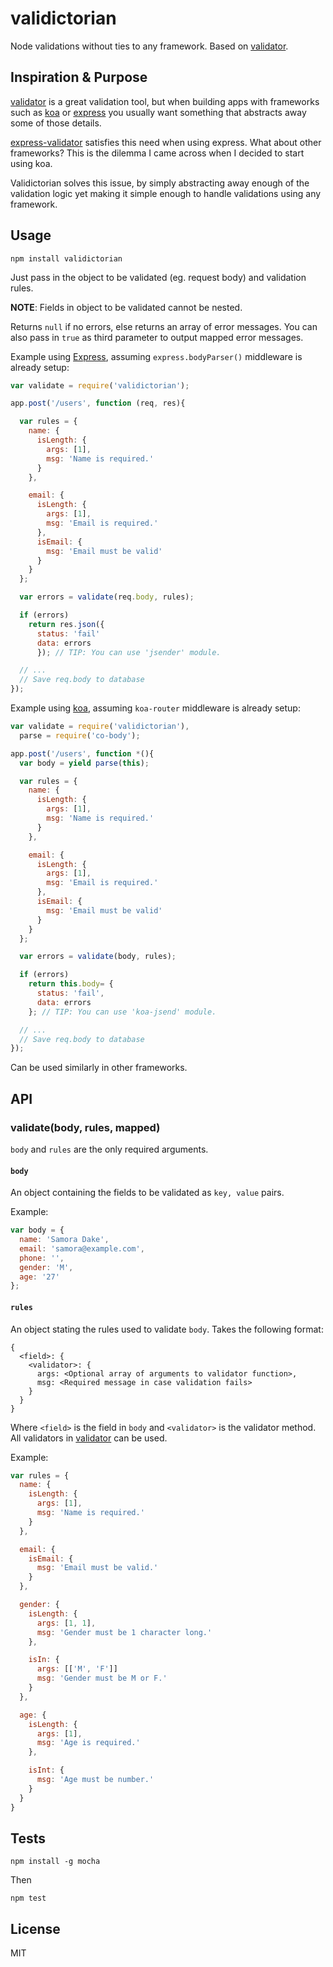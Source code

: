 # validictorian

Node validations without ties to any framework. Based on [validator](https://github.com/chriso/validator.js).

## Inspiration & Purpose

[validator](https://github.com/chriso/validator.js) is a great validation tool, 
but when building apps with frameworks such as [koa](http://koajs.com/) or [express](expressjs.com)
you usually want something that abstracts away some of those details.

[express-validator](https://github.com/ctavan/express-validator) satisfies this need when using express.
What about other frameworks? This is the dilemma I came across when I decided to start using koa.

Validictorian solves this issue, by simply abstracting away enough of the validation logic yet making it
simple enough to handle validations using any framework.

## Usage

```
npm install validictorian
```

Just pass in the object to be validated (eg. request body) and validation rules. 

__NOTE__: Fields in object to be validated cannot be nested.

Returns `null` if no errors, else returns an array of error messages. You can also pass in
`true` as third parameter to output mapped error messages.

Example using [Express](expressjs.com), assuming `express.bodyParser()` middleware is already setup:
```javascript
var validate = require('validictorian');

app.post('/users', function (req, res){

  var rules = {
    name: {
      isLength: {
        args: [1],
        msg: 'Name is required.'
      }
    },

    email: {
      isLength: {
        args: [1],
        msg: 'Email is required.'
      },
      isEmail: {
        msg: 'Email must be valid'
      }
    }
  };

  var errors = validate(req.body, rules);

  if (errors)
    return res.json({
      status: 'fail'
      data: errors
      }); // TIP: You can use 'jsender' module.

  // ...
  // Save req.body to database
});
```

Example using [koa](koajs.com), assuming `koa-router` middleware is already setup:
```javascript
var validate = require('validictorian'),
  parse = require('co-body');

app.post('/users', function *(){
  var body = yield parse(this);

  var rules = {
    name: {
      isLength: {
        args: [1],
        msg: 'Name is required.'
      }
    },

    email: {
      isLength: {
        args: [1],
        msg: 'Email is required.'
      },
      isEmail: {
        msg: 'Email must be valid'
      }
    }
  };

  var errors = validate(body, rules);

  if (errors)
    return this.body= {
      status: 'fail',
      data: errors
    }; // TIP: You can use 'koa-jsend' module.

  // ...
  // Save req.body to database
});
```

Can be used similarly in other frameworks.

## API

### validate(body, rules, mapped)

`body` and `rules` are the only required arguments.

#### `body`

An object containing the fields to be validated as `key, value` pairs.

Example:
```javascript
var body = {
  name: 'Samora Dake',
  email: 'samora@example.com',
  phone: '',
  gender: 'M',
  age: '27'
};
```

#### `rules`

An object stating the rules used to validate `body`. Takes the following format:

```
{
  <field>: {
    <validator>: {
      args: <Optional array of arguments to validator function>,
      msg: <Required message in case validation fails>
    }
  }
}
```

Where `<field>` is the field in  `body` and `<validator>` is the validator method.
All validators in [validator](https://github.com/chriso/validator.js#validators) can be used.

Example:
```javascript
var rules = {
  name: {
    isLength: {
      args: [1],
      msg: 'Name is required.'
    }
  },

  email: {
    isEmail: {
      msg: 'Email must be valid.'
    }
  },

  gender: {
    isLength: {
      args: [1, 1],
      msg: 'Gender must be 1 character long.'
    },

    isIn: {
      args: [['M', 'F']]
      msg: 'Gender must be M or F.'
    }
  },

  age: {
    isLength: {
      args: [1],
      msg: 'Age is required.'
    },

    isInt: {
      msg: 'Age must be number.'
    }
  }
}
```


## Tests

```
npm install -g mocha
```

Then
```
npm test
```

## License

MIT